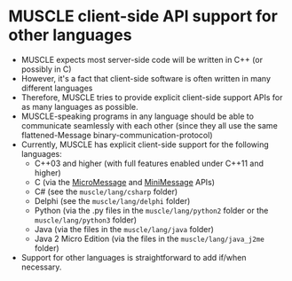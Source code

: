 # MUSCLE client-side API support for other languages

* MUSCLE expects most server-side code will be written in C++ (or possibly in C)
* However, it's a fact that client-side software is often written in many different languages
* Therefore, MUSCLE tries to provide explicit client-side support APIs for as many languages as possible.
* MUSCLE-speaking programs in any language should be able to communicate seamlessly with each other (since they all use the same flattened-Message binary-communication-protocol)
* Currently, MUSCLE has explicit client-side support for the following languages:
    - C++03 and higher (with full features enabled under C++11 and higher)
    - C (via the [MicroMessage](https://public.msli.com/lcs/muscle/muscle/html/muscle-by-example/site/micromessage/) and [MiniMessage](https://public.msli.com/lcs/muscle/html/group__minimessage.html) APIs)
    - C# (see the `muscle/lang/csharp` folder)
    - Delphi (see the `muscle/lang/delphi` folder)
    - Python (via the .py files in the `muscle/lang/python2` folder or the `muscle/lang/python3` folder)
    - Java (via the files in the `muscle/lang/java` folder)
    - Java 2 Micro Edition (via the files in the `muscle/lang/java_j2me` folder)
* Support for other languages is straightforward to add if/when necessary.
